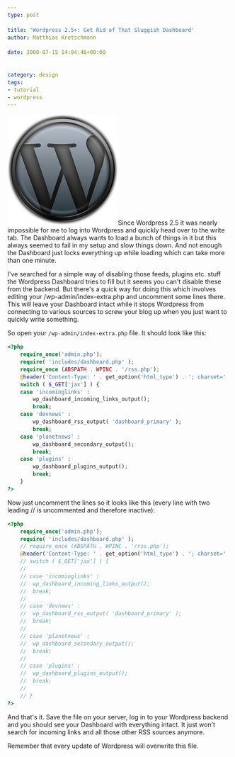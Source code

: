 ```yaml
---
type: post

title: 'Wordpress 2.5+: Get Rid of That Sluggish Dashboard'
author: Matthias Kretschmann

date: 2008-07-15 14:04:46+00:00


category: design
tags:
- tutorial
- wordpress
---
```


![Wordpress Logo by kremalicious](../media/wordpress-logo.png)Since Wordpress 2.5 it was nearly impossible for me to log into Wordpress and quickly head over to the write tab. The Dashboard always wants to load a bunch of things in it but this always seemed to fail in my setup and slow things down. And not enough the Dashboard just locks everything up while loading which can take more than one minute.

<!-- more -->

I've searched for a simple way of disabling those feeds, plugins etc. stuff the Wordpress Dashboard tries to fill but it seems you can't disable these from the backend. But there's a quick way for doing this which involves editing your /wp-admin/index-extra.php and uncomment some lines there. This will leave your Dashboard intact while it stops Wordpress from connecting to various sources to screw your blog up when you just want to quickly write something.

So open your `/wp-admin/index-extra.php` file. It should look like this:

```php
<?php
	require_once('admin.php');
	require( 'includes/dashboard.php' );
	require_once (ABSPATH . WPINC . '/rss.php');
	@header('Content-Type: ' . get_option('html_type') . '; charset=' . get_option('blog_charset'));
	switch ( $_GET['jax'] ) {
	case 'incominglinks' :
		wp_dashboard_incoming_links_output();
		break;
	case 'devnews' :
		wp_dashboard_rss_output( 'dashboard_primary' );
		break;
	case 'planetnews' :
		wp_dashboard_secondary_output();
		break;
	case 'plugins' :
		wp_dashboard_plugins_output();
		break;
	}
?>
```


Now just uncomment the lines so it looks like this (every line with two leading // is uncommented and therefore inactive):

```php
<?php
	require_once('admin.php');
	require( 'includes/dashboard.php' );
	// require_once (ABSPATH . WPINC . '/rss.php');
	@header('Content-Type: ' . get_option('html_type') . '; charset=' . get_option('blog_charset'));
	// switch ( $_GET['jax'] ) {
	//
	// case 'incominglinks' :
	// 	wp_dashboard_incoming_links_output();
	// 	break;
	//
	// case 'devnews' :
	// 	wp_dashboard_rss_output( 'dashboard_primary' );
	// 	break;
	//
	// case 'planetnews' :
	// 	wp_dashboard_secondary_output();
	// 	break;
	//
	// case 'plugins' :
	// 	wp_dashboard_plugins_output();
	// 	break;
	//
	// }
?>
```

And that's it. Save the file on your server, log in to your Wordpress backend and you should see your Dashboard with everything intact. It just won't search for incoming links and all those other RSS sources anymore.

Remember that every update of Wordpress will overwrite this file.
